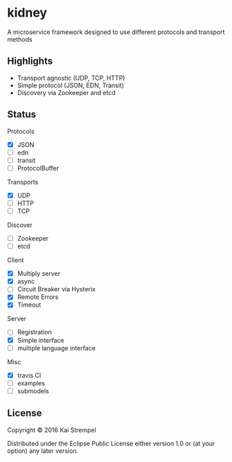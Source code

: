 # kidney

A microservice framework designed to use different protocols and transport methods

## Highlights

- Transport agnostic (UDP, TCP, HTTP)
- Simple protocol (JSON, EDN, Transit)
- Discovery via Zookeeper and etcd

## Status

Protocols
- [x] JSON
- [ ] edn
- [ ] transit
- [ ] ProtocolBuffer

Transports
- [x] UDP
- [ ] HTTP
- [ ] TCP

Discover
- [ ] Zookeeper
- [ ] etcd

Client
- [x] Multiply server
- [x] async
- [ ] Circuit Breaker via Hysterix
- [x] Remote Errors
- [x] Timeout

Server
- [ ] Registration
- [x] Simple interface
- [ ] multiple language interface

Misc
- [x] travis CI
- [ ] examples
- [ ] submodels

## License

Copyright © 2016 Kai Strempel

Distributed under the Eclipse Public License either version 1.0 or (at
your option) any later version.
